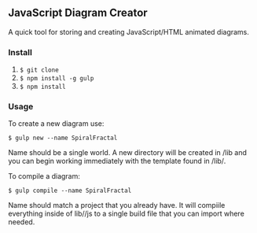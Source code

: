 ## JavaScript Diagram Creator

A quick tool for storing and creating JavaScript/HTML animated diagrams.

### Install 

1. ``` $ git clone ```
2. ``` $ npm install -g gulp ```
3. ``` $ npm install ```

### Usage

To create a new diagram use:

``` $ gulp new --name SpiralFractal ```

Name should be a single world. A new directory will be created in /lib and you can begin working immediately with the template found in /lib/<NAME>.

To compile a diagram:

``` $ gulp compile --name SpiralFractal ```

Name should match a project that you already have. It will compiile everything inside of lib/<NAME>/js to a single build file that you can import where needed.